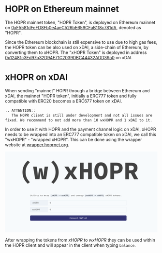 # HOPR on Ethereum mainnet

The HOPR mainnet token, "HOPR Token", is deployed on Ethereum mainnet on [0xF5581dFeFD8Fb0e4aeC526bE659CFaB1f8c781dA](https://etherscan.io/address/0xF5581dFeFD8Fb0e4aeC526bE659CFaB1f8c781dA), denoted as "HOPR".

Since the Ethereum blockchain is still expensive to use due to high gas fees, the HOPR token can be also used on xDAI, a side-chain of Ethereum, by converting them to xHOPR. The "xHOPR Token" is deployed in address [0x12481c3Ed97b32D94E71C2039DBC44432ADD39a0](https://blockscout.com/poa/xdai/address/0x12481c3Ed97b32D94E71C2039DBC44432ADD39a0/transactions) on xDAI.

# xHOPR on xDAI

When sending "mainnet" HOPR through a bridge between Ethereum and xDAI, the mainnet "HOPR token", initially a ERC777 token and fully compatible with ERC20 becomes a ERC677 token on xDAI.

```eval_rst
.. ATTENTION::
   The HOPR client is still under development and not all issues are fixed. We recommend to not add more than 10 wxHOPR and 1 xDAI to it.
```

In order to use it with HOPR and the payment channel logic on xDAI, xHOPR needs to be wrapped into an ERC777 compatible token on xDAI, we call this "wxHOPR" - "wrapped xHOPR". This can be done using the wrapper website at [wrapper.hoprnet.org](https://wrapper.hoprnet.org).

[![](../../../images/wxhopr.png)](https://wrapper.hoprnet.org)

After wrapping the tokens from _xHOPR_ to _wxHOPR_ they can be used within the HOPR client and will appear in the client when typing `balance`.
